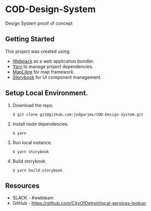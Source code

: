 # COD-Design-System
Design System proof of concept

## Getting Started

This project was created using:
 - [Webpack](https://webpack.js.org/) as a web application bundler.
 - [Yarn](https://classic.yarnpkg.com/en/) to manage project dependencies.
 - [MapLibre](https://maplibre.org/) for map framework.
 - [Storybook](https://www.cypress.io/) for UI component management.

## Setup Local Environment.

1. Download the repo.
    ```
    $ git clone git@github.com:jedgar1mx/COD-Design-System.git
    ```
2. Install node dependencies.

    ```
    $ yarn
    ```

3. Run local instance.
    ```
    $ yarn storybook
    ```

4. Build storybook.
    ```
    $ yarn build-storybook
    ```
## Resources

* SLACK - #webteam
* GitHub - https://github.com/CityOfDetroit/local-services-lookup

